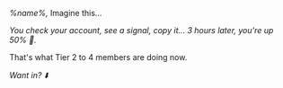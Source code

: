 *%name%\,* Imagine this\.\.\. 

*You check your account\, see a signal\, copy it\.\.\. 3 hours later\, you\'re up 50\% 💸\.*

That\'s what Tier 2 to 4 members are doing now\. 

*Want in\? ⬇️*